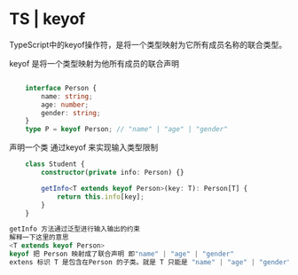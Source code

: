 # TS | keyof
TypeScript中的keyof操作符，是将一个类型映射为它所有成员名称的联合类型。

keyof 是将一个类型映射为他所有成员的联合声明

```typeScript

    interface Person {
        name: string;
        age: number;
        gender: string;
    }
    type P = keyof Person; // "name" | "age" | "gender"
```
声明一个类 通过keyof 来实现输入类型限制
```typeScript
    class Student {
        constructor(private info: Person) {}

        getInfo<T extends keyof Person>(key: T): Person[T] {
            return this.info[key];
        }
    }

getInfo 方法通过泛型进行输入输出的约束
解释一下这里的意思
<T extends keyof Person> 
keyof 把 Person 映射成了联合声明 即"name" | "age" | "gender"
extens 标识 T 是包含在Person 的子类。就是 T 只能是 "name" | "age" | "gender"

```
